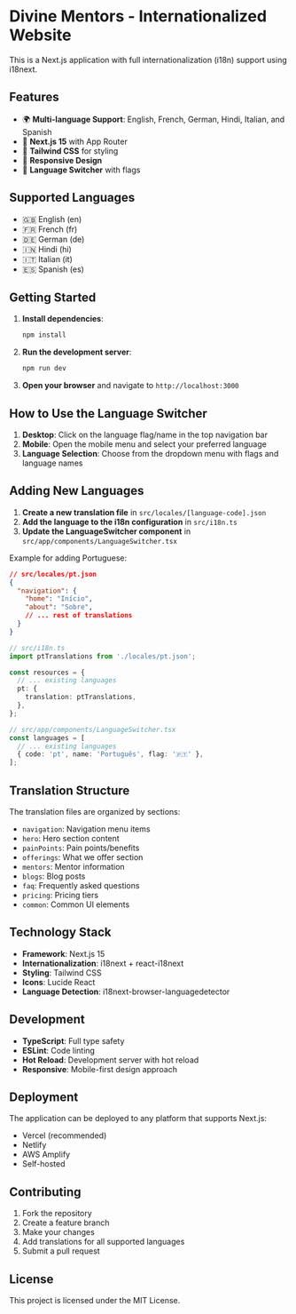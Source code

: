 # Divine Mentors - Internationalized Website

This is a Next.js application with full internationalization (i18n) support using i18next.

## Features

- 🌍 **Multi-language Support**: English, French, German, Hindi, Italian, and Spanish
- 🚀 **Next.js 15** with App Router
- 🎨 **Tailwind CSS** for styling
- 📱 **Responsive Design**
- 🔄 **Language Switcher** with flags

## Supported Languages

- 🇬🇧 English (en)
- 🇫🇷 French (fr)
- 🇩🇪 German (de)
- 🇮🇳 Hindi (hi)
- 🇮🇹 Italian (it)
- 🇪🇸 Spanish (es)

## Getting Started

1. **Install dependencies**:
   ```bash
   npm install
   ```

2. **Run the development server**:
   ```bash
   npm run dev
   ```

3. **Open your browser** and navigate to `http://localhost:3000`

## How to Use the Language Switcher

1. **Desktop**: Click on the language flag/name in the top navigation bar
2. **Mobile**: Open the mobile menu and select your preferred language
3. **Language Selection**: Choose from the dropdown menu with flags and language names

## Adding New Languages

1. **Create a new translation file** in `src/locales/[language-code].json`
2. **Add the language to the i18n configuration** in `src/i18n.ts`
3. **Update the LanguageSwitcher component** in `src/app/components/LanguageSwitcher.tsx`

Example for adding Portuguese:

```json
// src/locales/pt.json
{
  "navigation": {
    "home": "Início",
    "about": "Sobre",
    // ... rest of translations
  }
}
```

```typescript
// src/i18n.ts
import ptTranslations from './locales/pt.json';

const resources = {
  // ... existing languages
  pt: {
    translation: ptTranslations,
  },
};
```

```typescript
// src/app/components/LanguageSwitcher.tsx
const languages = [
  // ... existing languages
  { code: 'pt', name: 'Português', flag: '🇵🇹' },
];
```

## Translation Structure

The translation files are organized by sections:

- `navigation`: Navigation menu items
- `hero`: Hero section content
- `painPoints`: Pain points/benefits
- `offerings`: What we offer section
- `mentors`: Mentor information
- `blogs`: Blog posts
- `faq`: Frequently asked questions
- `pricing`: Pricing tiers
- `common`: Common UI elements

## Technology Stack

- **Framework**: Next.js 15
- **Internationalization**: i18next + react-i18next
- **Styling**: Tailwind CSS
- **Icons**: Lucide React
- **Language Detection**: i18next-browser-languagedetector

## Development

- **TypeScript**: Full type safety
- **ESLint**: Code linting
- **Hot Reload**: Development server with hot reload
- **Responsive**: Mobile-first design approach

## Deployment

The application can be deployed to any platform that supports Next.js:

- Vercel (recommended)
- Netlify
- AWS Amplify
- Self-hosted

## Contributing

1. Fork the repository
2. Create a feature branch
3. Make your changes
4. Add translations for all supported languages
5. Submit a pull request

## License

This project is licensed under the MIT License.
